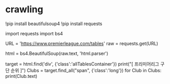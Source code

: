 # crawling
!pip install beautifulsoup4
!pip install requests


import requests
import bs4

URL = 'https://www.premierleague.com/tables'
raw = requests.get(URL)

html = bs4.BeautifulSoup(raw.text, 'html.parser')

target = html.find('div', {'class':'allTablesContainer'})
print("[ 프리미어리그 구단 순위 ]")
Clubs = target.find_all("span", {'class':'long'})
for Club in Clubs:
    print(Club.text)
